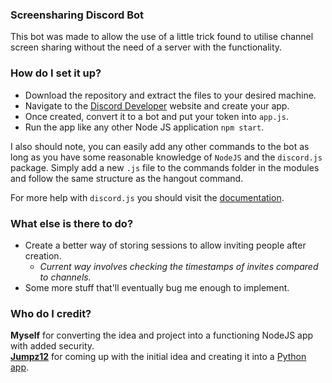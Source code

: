 ### Screensharing Discord Bot
This bot was made to allow the use of a little trick found to utilise channel screen sharing without the need of a server with the functionality.

### How do I set it up?
* Download the repository and extract the files to your desired machine.
* Navigate to the [Discord Developer](https://discordapp.com/developers/applications) website and create your app.
* Once created, convert it to a bot and put your token into `app.js`.
* Run the app like any other Node JS application `npm start`.

I also should note, you can easily add any other commands to the bot as long as you have some reasonable knowledge of `NodeJS` and the `discord.js` package. Simply add a new `.js` file to the commands folder in the modules and follow the same structure as the hangout command.

For more help with `discord.js` you should visit the [documentation](https://discord.js.org/#/docs/main/stable/general/welcome).

### What else is there to do?
* Create a better way of storing sessions to allow inviting people after creation.
    * _Current way involves checking the timestamps of invites compared to channels._
* Some more stuff that'll eventually bug me enough to implement.

### Who do I credit?
**Myself** for converting the idea and project into a functioning NodeJS app with added security.
<br />[**Jumpz12**](https://github.com/Jumpz12) for coming up with the initial idea and creating it into a [Python app](https://github.com/Jumpz12/screenshare-discord-bot).